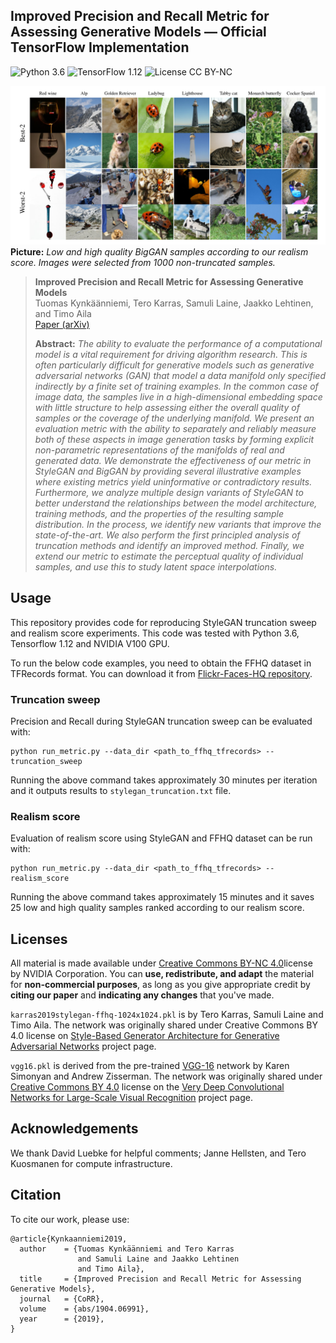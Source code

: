 ## Improved Precision and Recall Metric for Assessing Generative Models &mdash; Official TensorFlow Implementation 
![Python 3.6](https://img.shields.io/badge/python-3.6-green.svg?style=plastic)
![TensorFlow 1.12](https://img.shields.io/badge/tensorflow-1.12-green.svg?style=plastic)
![License CC BY-NC](https://img.shields.io/badge/license-CC_BY--NC-green.svg?style=plastic)

![Teaser image](./teaser-image.png)
**Picture:** *Low and high quality BigGAN samples according to our realism score. Images were selected from 1000 non-truncated samples.*

> **Improved Precision and Recall Metric for Assessing Generative Models**<br>
> Tuomas Kynkäänniemi, Tero Karras, Samuli Laine, Jaakko Lehtinen, and Timo Aila<br>
> [Paper (arXiv)](https://arxiv.org/abs/1904.06991)
>
> **Abstract:** *The ability to evaluate the performance of a computational model is a vital requirement for driving algorithm research. This is often particularly difficult for generative models such as generative adversarial networks (GAN) that model a data manifold only specified indirectly by a finite set of training examples. In the common case of image data, the samples live in a high-dimensional embedding space with little structure to help assessing either the overall quality of samples or the coverage of the underlying manifold. We present an evaluation metric with the ability to separately and reliably measure both of these aspects in image generation tasks by forming explicit non-parametric representations of the manifolds of real and generated data. We demonstrate the effectiveness of our metric in StyleGAN and BigGAN by providing several illustrative examples where existing metrics yield uninformative or contradictory results. Furthermore, we analyze multiple design variants of StyleGAN to better understand the relationships between the model architecture, training methods, and the properties of the resulting sample distribution. In the process, we identify new variants that improve the state-of-the-art. We also perform the first principled analysis of truncation methods and identify an improved method. Finally, we extend our metric to estimate the perceptual quality of individual samples, and use this to study latent space interpolations.*

## Usage

This repository provides code for reproducing StyleGAN truncation sweep and realism score experiments. This code was tested with Python 3.6, Tensorflow 1.12 and NVIDIA V100 GPU.

To run the below code examples, you need to obtain the FFHQ dataset in TFRecords format.  You can download it from [Flickr-Faces-HQ repository](http://stylegan.xyz/ffhq).

### Truncation sweep

Precision and Recall during StyleGAN truncation sweep can be evaluated with:

```
python run_metric.py --data_dir <path_to_ffhq_tfrecords> --truncation_sweep
```

Running the above command takes approximately 30 minutes per iteration and it outputs results to `stylegan_truncation.txt` file.

### Realism score

Evaluation of realism score using StyleGAN and FFHQ dataset can be run with:

```
python run_metric.py --data_dir <path_to_ffhq_tfrecords> --realism_score
```

Running the above command takes approximately 15 minutes and it saves 25 low and high quality samples ranked according to our realism score.

## Licenses

All material is made available under [Creative Commons BY-NC 4.0](https://creativecommons.org/licenses/by-nc/4.0/)license by NVIDIA Corporation. You can **use, redistribute, and adapt** the material for **non-commercial purposes**, as long as you give appropriate credit by **citing our paper** and **indicating any changes** that you've made.

`karras2019stylegan-ffhq-1024x1024.pkl` is by Tero Karras, Samuli Laine and Timo Aila.
The network was originally shared under Creative Commons BY 4.0 license on [Style-Based Generator
Architecture for Generative Adversarial Networks](https://github.com/NVlabs/stylegan) project page.

`vgg16.pkl` is derived from the pre-trained [VGG-16](https://arxiv.org/abs/1409.1556) network by Karen Simonyan and Andrew Zisserman. The network was originally shared under [Creative Commons BY 4.0](https://creativecommons.org/licenses/by/4.0/) license on the [Very Deep Convolutional Networks for Large-Scale Visual Recognition](http://www.robots.ox.ac.uk/~vgg/research/very_deep/) project page.

## Acknowledgements

We thank David Luebke for helpful comments; Janne Hellsten, and Tero Kuosmanen for compute infrastructure.

## Citation

To cite our work, please use:

```
@article{Kynkaanniemi2019,
  author    = {Tuomas Kynkäänniemi and Tero Karras
               and Samuli Laine and Jaakko Lehtinen
               and Timo Aila},
  title     = {Improved Precision and Recall Metric for Assessing Generative Models},
  journal   = {CoRR},
  volume    = {abs/1904.06991},
  year      = {2019},
}
```
